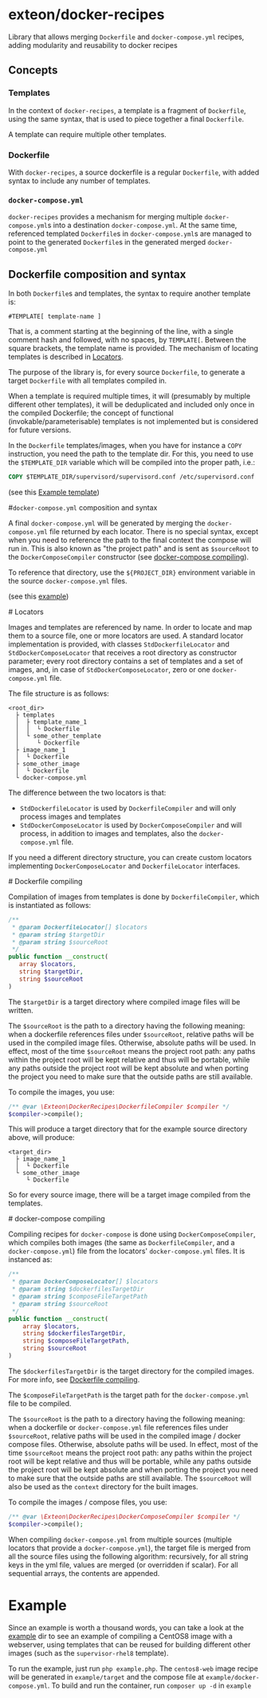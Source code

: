 # exteon/docker-recipes

Library that allows merging `Dockerfile` and `docker-compose.yml` recipes, 
adding modularity and reusability to docker recipes

## Concepts

### Templates

In the context of `docker-recipes`, a template is a fragment of `Dockerfile`, 
using the same syntax, that is used to piece together a final `Dockerfile`.

A template can require multiple other templates.

### Dockerfile

With `docker-recipes`, a source dockerfile is a regular `Dockerfile`, with added
syntax to include any number of templates.

### `docker-compose.yml`

`docker-recipes` provides a mechanism for merging multiple `docker-compose.yml`s
into a destination `docker-compose.yml`. At the same time, referenced templated
`Dockerfile`s in `docker-compose.yml`s are managed to point to the generated 
`Dockerfile`s in the generated merged `docker-compose.yml`

## Dockerfile composition and syntax

In both `Dockerfile`s and templates, the syntax to require another template is:

```
#TEMPLATE[ template-name ]
```

That is, a comment starting at the beginning of the line, with a single comment
hash and followed, with no spaces, by `TEMPLATE[`. Between the square brackets,
the template name is provided. The mechanism of locating templates is described
in [Locators](#locators).

The purpose of the library is, for every source `Dockerfile`, to generate a 
target `Dockerfile` with all templates compiled in.

When a template is required multiple times, it will (presumably by multiple 
different other templates), it will be deduplicated and included only once in 
the compiled Dockerfile; the concept of functional (invokable/parameterisable) 
templates is not implemented but is considered for future versions.

In the `Dockerfile` templates/images, when you have for instance a `COPY`
instruction, you need the path to the template dir. For this, you need to use 
the `$TEMPLATE_DIR` variable which will be compiled into the proper path, i.e.:

```dockerfile
COPY $TEMPLATE_DIR/supervisord/supervisord.conf /etc/supervisord.conf
```
(see this [Example template](example/sources/default/templates/centos8/Dockerfile))

#`docker-compose.yml` composition and syntax

A final `docker-compose.yml` will be generated by merging the 
`docker-compose.yml` file returned by each locator. There is no special syntax, 
except when you need to reference the path to the final context the compose will 
run in. This is also known as "the project path" and is sent as `$sourceRoot`
to the `DockerComposeCompiler` constructor (see 
[docker-compose compiling](#docker-compose-compiling)).

To reference that directory, use the `${PROJECT_DIR}` environment variable in 
the source `docker-compose.yml` files.

(see this [example](example/sources/default/docker-compose.yml))

#<a name="locators"></a> Locators

Images and templates are referenced by name. In order to locate and map them to 
a source file, one or more locators are used. A standard locator implementation 
is provided, with classes `StdDockerfileLocator` and `StdDockerComposeLocator` 
that receives a root directory as constructor parameter; every root 
directory contains a set of templates and a set of images, and, in case of 
`StdDockerComposeLocator`, zero or one `docker-compose.yml` file. 

The file structure is as follows:

```
<root_dir>
  ├ templates
  │  ├ template_name_1
  │  │  └ Dockerfile
  │  └ some_other_template
  │     └ Dockerfile
  ├ image_name_1
  │  └ Dockerfile
  ├ some_other_image
  │  └ Dockerfile
  └ docker-compose.yml
```

The difference between the two locators is that:

* `StdDockerfileLocator` is used by `DockerfileCompiler` and will only process
  images and templates
* `StdDockerComposeLocator` is used by `DockerComposeCompiler` and will process,
  in addition to images and templates, also the `docker-compose.yml` file.

If you need a different directory structure, you can create custom locators 
implementing `DockerComposeLocator` and `DockerfileLocator` interfaces.

#<a name="dockerfile-compiling"></a> Dockerfile compiling

Compilation of images from templates is done by `DockerfileCompiler`, which is
instantiated as follows:

```php
/**
 * @param DockerfileLocator[] $locators
 * @param string $targetDir
 * @param string $sourceRoot
 */
public function __construct(
   array $locators,
   string $targetDir,
   string $sourceRoot
)
```

The `$targetDir` is a target directory where compiled image files will be 
written. 

The `$sourceRoot` is the path to a directory having the following meaning: when
a dockerfile references files under `$sourceRoot`, relative paths will be used 
in the compiled image files. Otherwise, absolute paths will be used. In effect,
most of the time `$sourceRoot` means the project root path: any paths within the 
project root will be kept relative and thus will be portable, while any paths 
outside the project root will be kept absolute and when porting the project you
need to make sure that the outside paths are still available.

To compile the images, you use:

```php
/** @var \Exteon\DockerRecipes\DockerfileCompiler $compiler */
$compiler->compile();
```

This will produce a target directory that for the example source directory 
above, will produce:

```
<target_dir>
  ├ image_name_1
  │  └ Dockerfile
  └ some_other_image
     └ Dockerfile
```

So for every source image, there will be a target image compiled from the 
templates.

#<a name="docker-compose-compiling"></a> docker-compose compiling

Compiling recipes for `docker-compose` is done using `DockerComposeCompiler`,
which compiles both images (the same as `DockerfileCompiler`, and a 
`docker-compose.yml`) file from the locators' `docker-compose.yml` files. It is
instanced as:

```php
/**
 * @param DockerComposeLocator[] $locators
 * @param string $dockerfilesTargetDir
 * @param string $composeFileTargetPath
 * @param string $sourceRoot
 */
public function __construct(
    array $locators,
    string $dockerfilesTargetDir,
    string $composeFileTargetPath,
    string $sourceRoot
)
```

The `$dockerfilesTargetDir` is the target directory for the compiled images. For
more info, see [Dockerfile compiling](#dockerfile-compiling).

The `$composeFileTargetPath` is the target path for the `docker-compose.yml`
file to be compiled.

The `$sourceRoot` is the path to a directory having the following meaning: when
a dockerfile or `docker-compose.yml` file references files under `$sourceRoot`, 
relative paths will be used 
in the compiled image / docker compose files. Otherwise, absolute paths will be 
used. In effect,
most of the time `$sourceRoot` means the project root path: any paths within the 
project root will be kept relative and thus will be portable, while any paths 
outside the project root will be kept absolute and when porting the project you
need to make sure that the outside paths are still available. The `$sourceRoot`
will also be used as the `context` directory for the built images.

To compile the images / compose files, you use:

```php
/** @var \Exteon\DockerRecipes\DockerComposeCompiler $compiler */
$compiler->compile();
```

When compiling `docker-compose.yml` from multiple sources (multiple locators 
that provide a `docker-compose.yml`), the target file is merged from all the 
source files using the following algorithm: recursively, for all string keys in 
the yml file, values are merged (or overridden if scalar). For all sequential
arrays, the contents are appended.

# Example

Since an example is worth a thousand words, you can take a look at 
the [example](example) dir to see an example of compiling a CentOS8 image with
a webserver, using templates that can be reused for building different other 
images (such as the `supervisor-rhel8` template).

To run the example, just run `php example.php`. The `centos8-web` image recipe
will be generated in `example/target` and the compose file at 
`example/docker-compose.yml`. To build and run the container, run 
`composer up -d` in `example`